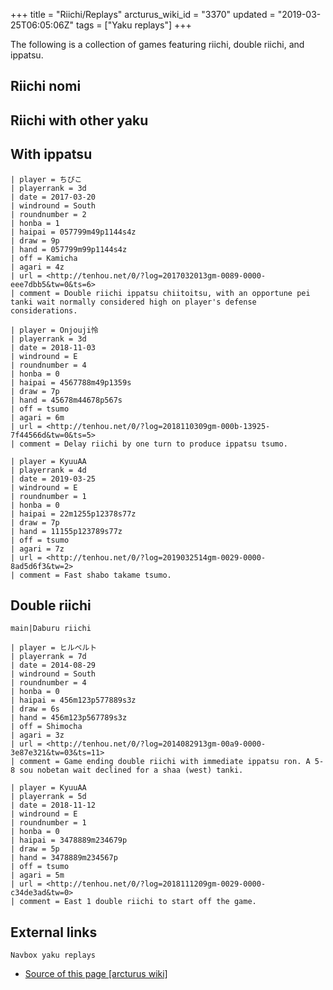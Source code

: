 +++
title = "Riichi/Replays"
arcturus_wiki_id = "3370"
updated = "2019-03-25T06:05:06Z"
tags = ["Yaku replays"]
+++

The following is a collection of games featuring riichi, double riichi, and ippatsu.

## Riichi nomi

## Riichi with other yaku

## With ippatsu

```Replay/Tenhou.net|
| player = ちぴこ
| playerrank = 3d
| date = 2017-03-20
| windround = South
| roundnumber = 2
| honba = 1
| haipai = 057799m49p1144s4z
| draw = 9p
| hand = 057799m99p1144s4z
| off = Kamicha
| agari = 4z
| url = <http://tenhou.net/0/?log=2017032013gm-0089-0000-eee7dbb5&tw=0&ts=6>
| comment = Double riichi ippatsu chiitoitsu, with an opportune pei tanki wait normally considered high on player's defense considerations.
```

```Replay/Tenhou.net|
| player = Onjouji怜
| playerrank = 3d
| date = 2018-11-03
| windround = E
| roundnumber = 4
| honba = 0
| haipai = 4567788m49p1359s
| draw = 7p
| hand = 45678m44678p567s
| off = tsumo
| agari = 6m
| url = <http://tenhou.net/0/?log=2018110309gm-000b-13925-7f44566d&tw=0&ts=5>
| comment = Delay riichi by one turn to produce ippatsu tsumo.
```

```Replay/Tenhou.net|
| player = KyuuAA
| playerrank = 4d
| date = 2019-03-25
| windround = E
| roundnumber = 1
| honba = 0
| haipai = 22m1255p12378s77z
| draw = 7p
| hand = 11155p123789s77z
| off = tsumo
| agari = 7z
| url = <http://tenhou.net/0/?log=2019032514gm-0029-0000-8ad5d6f3&tw=2>
| comment = Fast shabo takame tsumo.
```

## Double riichi

`main|Daburu riichi`

```Replay/Tenhou.net|
| player = ヒルベルト
| playerrank = 7d
| date = 2014-08-29
| windround = South
| roundnumber = 4
| honba = 0
| haipai = 456m123p577889s3z
| draw = 6s
| hand = 456m123p567789s3z
| off = Shimocha
| agari = 3z
| url = <http://tenhou.net/0/?log=2014082913gm-00a9-0000-3e87e321&tw=03&ts=11>
| comment = Game ending double riichi with immediate ippatsu ron. A 5-8 sou nobetan wait declined for a shaa (west) tanki.
```

```Replay/Tenhou.net|
| player = KyuuAA
| playerrank = 5d
| date = 2018-11-12
| windround = E
| roundnumber = 1
| honba = 0
| haipai = 3478889m234679p
| draw = 5p
| hand = 3478889m234567p
| off = tsumo
| agari = 5m
| url = <http://tenhou.net/0/?log=2018111209gm-0029-0000-c34de3ad&tw=0>
| comment = East 1 double riichi to start off the game.
```

## External links

`Navbox yaku replays`

- [Source of this page [arcturus wiki]](http://arcturus.su/wiki/Riichi/Replays)
